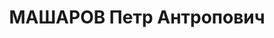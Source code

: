 ---
title: МАШАРОВ Петр Антропович
description: 'Род. в 1891, Челябинская обл., Пышминский р-н, с. Тимохинское, русский.
  Проживал: Челябинская обл., ж. д. им. Л. М. Кагановича, ст. Пышма. 9 дистанция пути,
  1 околоток, дорожный мастер.

  Арестован 05.02.1937. Приговор: 20.01.1938 – ВМН. Расстрелян 20.01.1938'
---